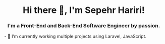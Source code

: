 <h1 align="center">
<br>
  Hi there 👋, I'm Sepehr Hariri!
  <br>
</h1>
<h3 align="center">
  I'm a Front-End and Back-End Software Engineer by passion.
 </h3>
 - 🔭 I’m currently working multiple projects using Laravel, JavaScript.

<!--
### Hi there 👋
**SepehrHariri/SepehrHariri** is a ✨ _special_ ✨ repository because its `README.md` (this file) appears on your GitHub profile.

Here are some ideas to get you started:

- 🔭 I’m currently working on ...
- 🌱 I’m currently learning ...
- 👯 I’m looking to collaborate on ...
- 🤔 I’m looking for help with ...
- 💬 Ask me about ...
- 📫 How to reach me: ...
- 😄 Pronouns: ...
- ⚡ Fun fact: ...
-->
